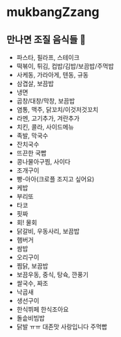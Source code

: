 # mukbangZzang

## 만나면 조질 음식들 🐷
* 파스타, 필라프, 스테이크
* 떡볶이, 튀김, 컵밥/김밥/보끔밥/주먹밥
* 사케동, 가라아게, 텐동, 규동
* 삼겹살, 보끔밥
* 냉면
* 곱창/대창/막창, 보끔밥
* 염통, 맥주, 닭꼬치/이것저것꼬치
* 라멘, 고기추가, 겨란추가
* 치킨, 콜라, 사이드메뉴
* 족발, 막국수
* 잔치국수
* 뜨끈한 국빱
* 콩나물아구찜, 사이다
* 조개구이
* 빵-아아(크로플 조지고 싶어요)
* 케밥
* 부리또
* 타코
* 핏짜
* 회! 물회
* 닭갈비, 우동사리, 보끔밥
* 햄버거 
* 쌈밥
* 오리구이
* 찜닭, 보끔밥
* 보끔우동, 중식, 탕슉, 깐풍기
* 쌀국수, 짜조
* 낙곱새
* 생선구이
* 한식뷔페 한식조아요
* 돌솥비빔밥
* 닭발 ㅠㅠ 대존맛 사랑입니다 주먹빱
